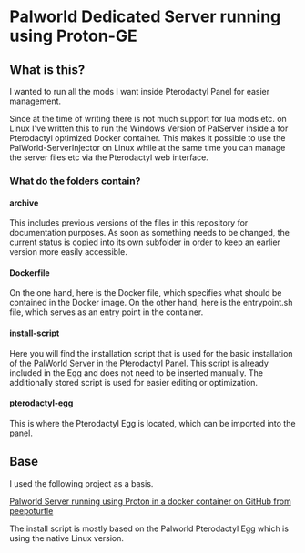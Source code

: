 # Palworld Dedicated Server running using Proton-GE

## What is this?

I wanted to run all the mods I want inside Pterodactyl Panel for easier management.

Since at the time of writing there is not much support for lua mods etc. on Linux I've written this to run the Windows Version of PalServer inside a for Pterodactyl optimized Docker container. This makes it possible to use the PalWorld-ServerInjector on Linux while at the same time you can manage the server files etc via the Pterodactyl web interface.

### What do the folders contain?

#### archive
This includes previous versions of the files in this repository for documentation purposes.
As soon as something needs to be changed, the current status is copied into its own subfolder in order to keep an earlier version more easily accessible.

#### Dockerfile
On the one hand, here is the Docker file, which specifies what should be contained in the Docker image. On the other hand, here is the entrypoint.sh file, which serves as an entry point in the container.

#### install-script
Here you will find the installation script that is used for the basic installation of the PalWorld Server in the Pterodactyl Panel.
This script is already included in the Egg and does not need to be inserted manually. The additionally stored script is used for easier editing or optimization.

#### pterodactyl-egg
This is where the Pterodactyl Egg is located, which can be imported into the panel.

## Base
I used the following project as a basis.

[Palworld Server running using Proton in a docker container on GitHub from peepoturtle](https://github.com/peepoturtle/palworld-docker-proton-server)

The install script is mostly based on the Palworld Pterodactyl Egg which is using the native Linux version.
